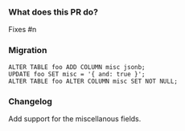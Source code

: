 ### What does this PR do?

Fixes #n

### Migration

```postgresql
ALTER TABLE foo ADD COLUMN misc jsonb;
UPDATE foo SET misc = '{ and: true }';
ALTER TABLE foo ALTER COLUMN misc SET NOT NULL;
```

### Changelog

Add support for the miscellanous fields.
